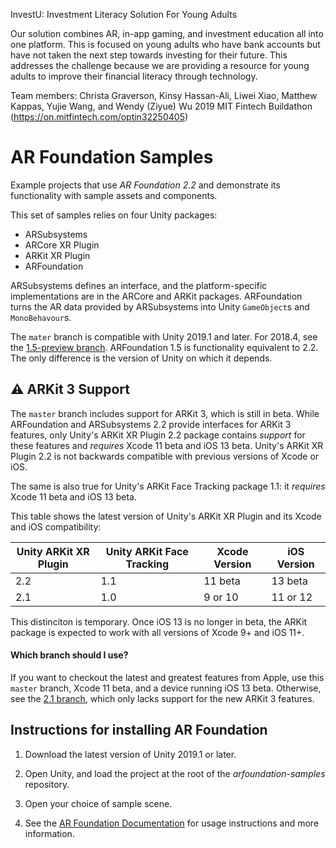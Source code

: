 InvestU: Investment Literacy Solution For Young Adults

Our solution combines AR, in-app gaming, and investment education all into one platform. This is focused on young adults who have bank accounts but have not taken the next step towards investing for their future. This addresses the challenge because we are providing a resource for young adults to improve their financial literacy through technology.  

Team members: Christa Graverson, Kinsy Hassan-Ali, Liwei Xiao, Matthew Kappas, Yujie Wang, and Wendy (Ziyue) Wu
2019 MIT Fintech Buildathon (https://on.mitfintech.com/optin32250405)  




# AR Foundation Samples
Example projects that use *AR Foundation 2.2* and demonstrate its functionality with sample assets and components.

This set of samples relies on four Unity packages:

* ARSubsystems
* ARCore XR Plugin
* ARKit XR Plugin
* ARFoundation

ARSubsystems defines an interface, and the platform-specific implementations are in the ARCore and ARKit packages. ARFoundation turns the AR data provided by ARSubsystems into Unity `GameObject`s and `MonoBehavour`s.

The `mater` branch is compatible with Unity 2019.1 and later. For 2018.4, see the [1.5-preview branch](https://github.com/Unity-Technologies/arfoundation-samples/tree/1.5-preview). ARFoundation 1.5 is functionality equivalent to 2.2. The only difference is the version of Unity on which it depends.

## :warning: ARKit 3 Support
The `master` branch includes support for ARKit 3, which is still in beta. While ARFoundation and ARSubsystems 2.2 provide interfaces for ARKit 3 features, only Unity's ARKit XR Plugin 2.2 package contains _support_ for these features and _requires_ Xcode 11 beta and iOS 13 beta. Unity's ARKit XR Plugin 2.2 is not backwards compatible with previous versions of Xcode or iOS.

The same is also true for Unity's ARKit Face Tracking package 1.1: it _requires_ Xcode 11 beta and iOS 13 beta.

This table shows the latest version of Unity's ARKit XR Plugin and its Xcode and iOS compatibility:

|Unity ARKit XR Plugin|Unity ARKit Face Tracking|Xcode Version|iOS Version|
|---------------------|-------------------------|-------------|-----------|
|2.2                  |1.1                      |11 beta      |13 beta    |
|2.1                  |1.0                      |9 or 10      | 11 or 12  |

This distinciton is temporary. Once iOS 13 is no longer in beta, the ARKit package is expected to work with all versions of Xcode 9+ and iOS 11+.

#### Which branch should I use?

If you want to checkout the latest and greatest features from Apple, use this `master` branch, Xcode 11 beta, and a device running iOS 13 beta. Otherwise, see the [2.1 branch](https://github.com/Unity-Technologies/arfoundation-samples/tree/2.1), which only lacks support for the new ARKit 3 features.

## Instructions for installing AR Foundation

1. Download the latest version of Unity 2019.1 or later.

2. Open Unity, and load the project at the root of the *arfoundation-samples* repository.

3. Open your choice of sample scene.

4. See the [AR Foundation Documentation](https://docs.unity3d.com/Packages/com.unity.xr.arfoundation@latest?preview=1) for usage instructions and more information.
